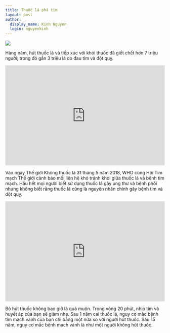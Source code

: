 ```yaml
---
title: Thuốc lá phá tim
layout: post
author:
  display_name: Kinh Nguyen
  login: nguyenkinh
---
```


![](http://www.who.int/campaigns/no-tobacco-day/2018/wntd-2018-poster-630.jpg)

Hàng năm, hút thuốc lá và tiếp xúc với khói thuốc đã giết chết hơn 7 triệu người; trong đó gần 3 triệu là do đau tim và đột quỵ.

<iframe width="100%" height="315" src="https://www.youtube.com/embed/Fyi-ePw9Qn0?rel=0&amp;showinfo=0" frameborder="0" allow="autoplay; encrypted-media" allowfullscreen></iframe>

Vào ngày Thế giới Không thuốc lá 31 tháng 5 năm 2018, WHO cùng Hội Tim mạch Thế giới cảnh báo mối liên hệ khó tránh khỏi giữa thuốc lá và bệnh tim mạch. Hầu hết mọi người biết sử dụng thuốc lá gây ung thư và bệnh phổi nhưng không biết rằng thuốc lá cũng là nguyên nhân chính gây bệnh tim và đột quỵ.

<iframe width="100%" height="315" src="https://www.youtube.com/embed/gdRZZLKeeTM?rel=0&amp;showinfo=0" frameborder="0" allow="autoplay; encrypted-media" allowfullscreen></iframe>

Bỏ hút thuốc không bao giờ là quá muộn. Trong vòng 20 phút, nhịp tim và huyết áp của bạn sẽ giảm nhẹ. Sau 1 năm cai thuốc lá, nguy cơ mắc bệnh tim mạch vành của bạn chỉ bằng một nửa so với người hút thuốc. Sau 15 năm, nguy cơ mắc bệnh mạch vành là như một người không hút thuốc.
